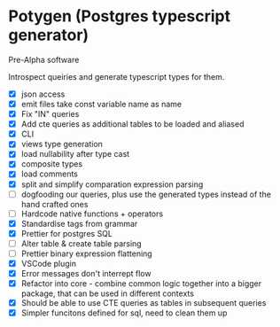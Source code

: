 # Potygen (Postgres typescript generator)

Pre-Alpha software

Introspect queiries and generate typescript types for them.

- [x] json access
- [x] emit files take const variable name as name
- [x] Fix "IN" queries
- [x] Add cte queries as additional tables to be loaded and aliased
- [x] CLI
- [x] views type generation
- [x] load nullability after type cast
- [x] composite types
- [x] load comments
- [x] split and simplify comparation expression parsing
- [ ] dogfooding our queries, plus use the generated types instead of the hand crafted ones
- [ ] Hardcode native functions + operators
- [x] Standardise tags from grammar
- [x] Prettier for postgres SQL
- [ ] Alter table & create table parsing
- [ ] Prettier binary expression flattening
- [x] VSCode plugin
- [x] Error messages don't interrept flow
- [x] Refactor into core - combine common logic together into a bigger package, that can be used in different contexts
- [x] Should be able to use CTE queries as tables in subsequent queries
- [x] Simpler funcitons defined for sql, need to clean them up
